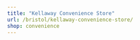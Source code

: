 ```yaml
---
title: "Kellaway Convenience Store"
url: /bristol/kellaway-convenience-store/
shop: convenience
---
```

